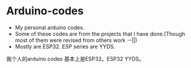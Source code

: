 # Arduino-codes
- My personal arduino codes.
- Some of these codes are from the projects that I have done.(Though most of them were revised from others work --||)
- Mostly are ESP32. ESP series are YYDS.

我个人的arduino codes
基本上是ESP32。ESP32 YYDS。


